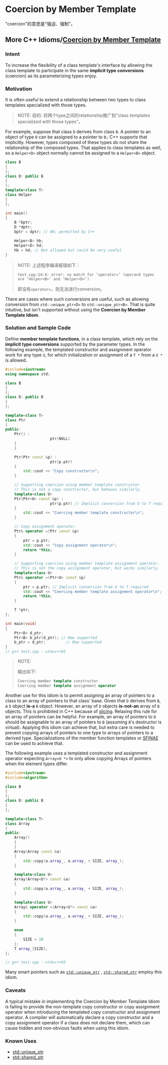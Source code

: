 # Coercion by Member Template

"coercion"的意思是"强迫、强制"。

## More C++ Idioms/[Coercion by Member Template](https://en.wikibooks.org/wiki/More_C%2B%2B_Idioms/Coercion_by_Member_Template)

### Intent

To increase the flexibility of a class template's interface by allowing the class template to participate in the same **implicit type conversions** (coercion) as its parameterizing types enjoy.

### Motivation

It is often useful to extend a relationship between two types to class templates specialized with those types. 

> NOTE: 目的: 将两个type之间的relationship推广到"class templates specialized with those types"。

For example, suppose that class `D` derives from class `B`. A pointer to an object of type `D` can be assigned to a pointer to `B;` C++ supports that implicitly. However, types composed of these types do not share the relationship of the composed types. That applies to class templates as well, so a `Helper<D>` object normally cannot be assigned to a `Helper<B>` object.

```c++
class B
{
};
class D: public B
{
};
template<class T>
class Helper
{
};

int main()
{
	B *bptr;
	D *dptr;
	bptr = dptr; // OK; permitted by C++

	Helper<B> hb;
	Helper<D> hd;
	hb = hd; // Not allowed but could be very useful
}

```

> NOTE: 上述程序编译报错如下：
>
> ```
> test.cpp:14:4: error: no match for ‘operator=’ (operand types are ‘Helper<B>’ and ‘Helper<D>’)
> ```
>
> 即没有`operator=`，则无法进行conversion。

There are cases where such conversions are useful, such as allowing conversion from `std::unique_ptr<D>` to `std::unique_ptr<B>`. That is quite intuitive, but isn't supported without using the **Coercion by Member Template Idiom**.

### Solution and Sample Code

Define **member template functions**, in a class template, which rely on the **implicit type conversions** supported by the parameter types. In the following example, the templated constructor and assignment operator work for any type `U`, for which initialization or assignment of a `T *` from a `U *` is allowed.

```c++
#include<iostream>
using namespace std;

class B
{
};
class D: public B
{
};

template<class T>
class Ptr
{
public:
	Ptr() :
					ptr(NULL)
	{
	}

	Ptr(Ptr const &p) :
					ptr(p.ptr)
	{
		std::cout << "Copy constructor\n";
	}

	// Supporting coercion using member template constructor.
	// This is not a copy constructor, but behaves similarly.
	template<class U>
	Ptr(Ptr<U> const &p) :
					ptr(p.ptr) // Implicit conversion from U to T required
	{
		std::cout << "Coercing member template constructor\n";
	}

	// Copy assignment operator.
	Ptr& operator =(Ptr const &p)
	{
		ptr = p.ptr;
		std::cout << "Copy assignment operator\n";
		return *this;
	}

	// Supporting coercion using member template assignment operator.
	// This is not the copy assignment operator, but works similarly.
	template<class U>
	Ptr& operator =(Ptr<U> const &p)
	{
		ptr = p.ptr; // Implicit conversion from U to T required
		std::cout << "Coercing member template assignment operator\n";
		return *this;
	}

	T *ptr;
};

int main(void)
{
	Ptr<D> d_ptr;
	Ptr<B> b_ptr(d_ptr); // Now supported
	b_ptr = d_ptr;         // Now supported
}
// g++ test.cpp --std=c++03

```

> NOTE: 
>
> 输出如下:
>
> ```C++
> Coercing member template constructor
> Coercing member template assignment operator
> ```
>
> 

Another use for this idiom is to permit assigning an array of pointers to a class to an array of pointers to that class' base. Given that `D` derives from `B`, a `D` object **is-a** `B` object. However, an array of `D` objects **is-not-an** array of `B` objects. This is prohibited in C++ because of [slicing](https://en.wikipedia.org/wiki/Object_slicing). Relaxing this rule for an array of pointers can be helpful. For example, an array of pointers to `D` should be assignable to an array of pointers to `B` (assuming `B`'s destructor is virtual). Applying this idiom can achieve that, but extra care is needed to prevent copying arrays of pointers to one type to arrays of pointers to a derived type. Specializations of the member function templates or [SFINAE](https://en.wikibooks.org/wiki/More_C%2B%2B_Idioms/SFINAE) can be used to achieve that.

The following example uses a templated constructor and assignment operator expecting `Array<U *>` to only allow copying Arrays of pointers when the element types differ.

```c++
#include<iostream>
#include<algorithm>

class B
{
};
class D: public B
{
};

template<class T>
class Array
{
public:
	Array()
	{
	}
	Array(Array const &a)
	{
		std::copy(a.array_, a.array_ + SIZE, array_);
	}

	template<class U>
	Array(Array<U*> const &a)
	{
		std::copy(a.array_, a.array_ + SIZE, array_);
	}

	template<class U>
	Array& operator =(Array<U*> const &a)
	{
		std::copy(a.array_, a.array_ + SIZE, array_);
	}

	enum
	{
		SIZE = 10
	};
	T array_[SIZE];
};

// g++ test.cpp --std=c++03

```

Many smart pointers such as [`std::unique_ptr`](https://en.cppreference.com/w/cpp/memory/unique_ptr) , [`std::shared_ptr`](https://en.cppreference.com/w/cpp/memory/shared_ptr)  employ this idiom.



### Caveats

A typical mistake in implementing the Coercion by Member Template Idiom is failing to provide the non-template copy constructor or copy assignment operator when introducing the templated copy constructor and assignment operator. A compiler will automatically declare a copy constructor and a copy assignment operator if a class does not declare them, which can cause hidden and non-obvious faults when using this idiom.

### Known Uses

- [std::unique_ptr](https://en.cppreference.com/w/cpp/memory/unique_ptr)
- [std::shared_ptr](https://en.cppreference.com/w/cpp/memory/shared_ptr)